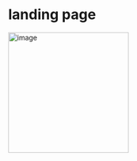 # landing page
<img width="243" alt="image" src="https://github.com/user-attachments/assets/c4629673-4057-40f3-a752-67bc28aa4347" />
